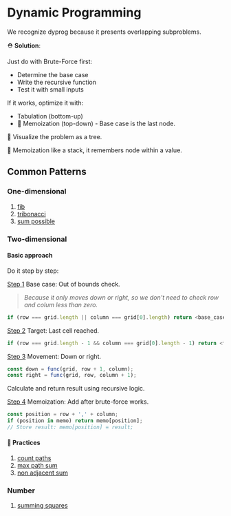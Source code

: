 # Dynamic Programming

We recognize dyprog because it presents overlapping subproblems.

⛑️ **Solution**:

Just do with Brute-Force first:

- Determine the base case
- Write the recursive function
- Test it with small inputs

If it works, optimize it with:

- Tabulation (bottom-up)
- 📌 Memoization (top-down) - Base case is the last node.

🌳 Visualize the problem as a tree.

🤔 Memoization like a stack, it remembers node within a value.

## Common Patterns

### One-dimensional

1. [fib](./fib.js)
2. [tribonacci](./tribonacci.js)
3. [sum possible](./sum-possible.js)

### Two-dimensional

#### Basic approach

Do it step by step:

<u>Step 1</u> Base case: Out of bounds check.

> _Because it only moves down or right, so we don't need to check row and colum less than zero._

```js
if (row === grid.length || column === grid[0].length) return <base_case_value>;
```

<u>Step 2</u> Target: Last cell reached.

```js
if (row === grid.length - 1 && column === grid[0].length - 1) return <target_value>;
```

<u>Step 3</u> Movement: Down or right.

```js
const down = func(grid, row + 1, column);
const right = func(grid, row, column + 1);
```

Calculate and return result using recursive logic.

<u>Step 4</u> Memoization: Add after brute-force works.

```js
const position = row + ',' + column;
if (position in memo) return memo[position];
// Store result: memo[position] = result;
```

#### 👾 Practices

1. [count paths](./count-paths.js)
2. [max path sum](./max-path-sum.js)
3. [non adjacent sum](./non-adjacent-sum.js)

### Number

1. [summing squares](./summing-squares.js)
